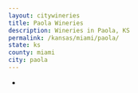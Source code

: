 ```yaml
---
layout: citywineries
title: Paola Wineries
description: Wineries in Paola, KS
permalink: /kansas/miami/paola/
state: ks
county: miami
city: paola
---
```

-
